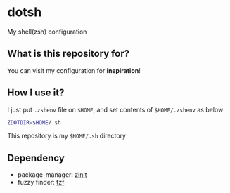 # dotsh

My shell(zsh) configuration

## What is this repository for?

You can visit my configuration for **inspiration**!

## How I use it?

I just put `.zshenv` file on `$HOME`, and set contents of `$HOME/.zshenv` as below

```bash
ZDOTDIR=$HOME/.sh
```

This repository is my `$HOME/.sh` directory

## Dependency

- package-manager: [zinit](https://github.com/zdharma/zinit)
- fuzzy finder: [fzf](https://github.com/junegunn/fzf)

